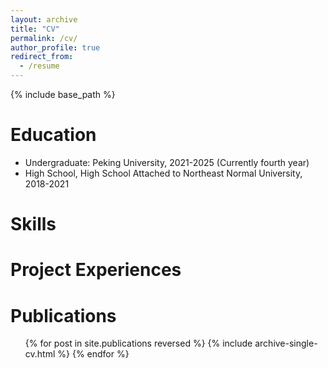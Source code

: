 ```yaml
---
layout: archive
title: "CV"
permalink: /cv/
author_profile: true
redirect_from:
  - /resume
---
```


{% include base_path %}

Education
======
* Undergraduate: Peking University, 2021-2025 (Currently fourth year)
* High School, High School Attached to Northeast Normal University, 2018-2021

Skills
======

# Project Experiences

Publications
======
  <ul>{% for post in site.publications reversed %}
    {% include archive-single-cv.html %}
  {% endfor %}</ul>
